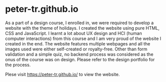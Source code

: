 # peter-tr.github.io

As a part of a design course, I enrolled in, we were required to develop a website with the theme of holidays. I created the website using pure HTML, CSS and JavaScript. I learnt a lot about UX design and HCI (human computer interactions) from this course and I am very proud of the website I created in the end. The website features multiple webpages and all the images used were either self-created or royalty-free. Other than form validation and a simple quiz, no backend process was considered as the onus of the course was on design. 
Please refer to the design portfolio for the process.

Plese visit https://peter-tr.github.io/ to view the website.
